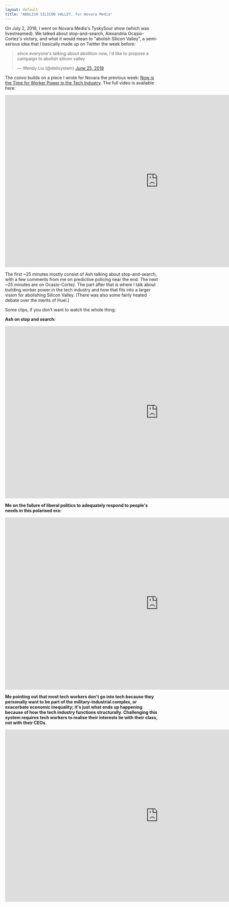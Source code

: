 ```yaml
---
layout: default
title: "ABOLISH SILICON VALLEY, for Novara Media"
---
```


On July 2, 2018, I went on Novara Media's TyskySour show (which was livestreamed). We talked about stop-and-search, Alexandria Ocasio-Cortez's victory, and what it would mean to "abolish Silicon Valley", a semi-serious idea that I basically made up on Twitter the week before:

<blockquote class="twitter-tweet"><p lang="en" dir="ltr">since everyone&#39;s talking about abolition now, i&#39;d like to propose a campaign to abolish silicon valley</p>&mdash; Wendy Liu (@dellsystem) <a href="https://twitter.com/dellsystem/status/1011377301009895424?ref_src=twsrc%5Etfw">June 25, 2018</a></blockquote>
<script async src="https://platform.twitter.com/widgets.js" charset="utf-8"></script>

The convo builds on a piece I wrote for Novara the previous week: [Now is the Time for Worker Power in the Tech Industry](http://novaramedia.com/2018/06/27/now-is-the-time-for-worker-power-in-the-tech-industry/). The full video is available here:

<iframe width="1000" height="562" src="https://www.youtube.com/embed/bzqSd86JYfA?start=20" frameborder="0" allow="autoplay; encrypted-media" allowfullscreen></iframe>

The first ~25 minutes mostly consist of Ash talking about stop-and-search, with a few comments from me on predictive policing near the end. The next ~25 minutes are on Ocasio-Cortez. The part after that is where I talk about building worker power in the tech industry and how that fits into a larger vision for abolishing Silicon Valley. (There was also some fairly heated debate over the merits of Huel.)

Some clips, if you don't want to watch the whole thing:

**Ash on stop and search:**

<iframe src="https://www.facebook.com/plugins/video.php?href=https%3A%2F%2Fwww.facebook.com%2Fnovaramedia%2Fvideos%2F2107599072614582%2F&show_text=0&width=1000" width="1000" height="562" style="border:none;overflow:hidden" scrolling="no" frameborder="0" allowTransparency="true" allowFullScreen="true"></iframe>

**Me on the failure of liberal politics to adequately respond to people's needs in this polarised era:**

<iframe src="https://www.facebook.com/plugins/video.php?href=https%3A%2F%2Fwww.facebook.com%2Fnovaramedia%2Fvideos%2F2101896176518205%2F&show_text=0&width=1000" width="1000" height="562" style="border:none;overflow:hidden" scrolling="no" frameborder="0" allowTransparency="true" allowFullScreen="true"></iframe>

**Me pointing out that most tech workers don't go into tech because they personally want to be part of the military-industrial complex, or exacerbate economic inequality; it's just what ends up happening because of how the tech industry functions structurally. Challenging this system requires tech workers to realise their interests lie with their class, not with their CEOs.**

<iframe src="https://www.facebook.com/plugins/video.php?href=https%3A%2F%2Fwww.facebook.com%2Fnovaramedia%2Fvideos%2F2107604042614085%2F&show_text=0&width=1000" width="1000" height="562" style="border:none;overflow:hidden" scrolling="no" frameborder="0" allowTransparency="true" allowFullScreen="true"></iframe>
